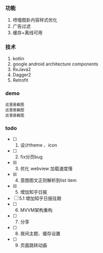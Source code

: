 ### 功能

1. 喷嚏图卦内容样式优化
2. 广告过滤
3. 缓存+离线可用

### 技术

1. kotlin
2. google android architecture components
3. RxJava2
4. Dagger2
5. Retrofit

### demo

    这里是截图
    这里是截图
    这里是截图

### todo

* [ ] 1. 设计theme 、icon
* [ ] 2. fix分页bug
* [x] 3. 优化 webview 加载速度慢
* [x] 4. 意图图文正则解析到list item
* [x] 5. 增加知乎日报
* [ ] 5.1 增加知乎日报往期
* [ ] 6. MVVM架构重构
* [ ] 7. 分享
* [ ] 8. 夜间主题、缓存设置
* [ ] 9. 页面跳转动画

